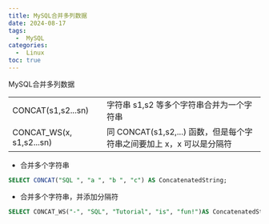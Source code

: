 ```yaml
---
title: MySQL合并多列数据
date: 2024-08-17
tags:
  -  MySQL
categories:
  -  Linux
toc: true
---
```


MySQL合并多列数据

<!-- more -->

|||
|---|---|
|CONCAT(s1,s2...sn)|	字符串 s1,s2 等多个字符串合并为一个字符串	|
|CONCAT_WS(x, s1,s2...sn)|同 CONCAT(s1,s2,...) 函数，但是每个字符串之间要加上 x，x 可以是分隔符|


- 合并多个字符串

```SQL
SELECT CONCAT("SQL ", "a ", "b ", "c") AS ConcatenatedString;
```

- 合并多个字符串，并添加分隔符

```SQL
SELECT CONCAT_WS("-", "SQL", "Tutorial", "is", "fun!")AS ConcatenatedString;
```
